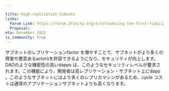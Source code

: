 ```yaml
---

title: High-replication Subnets
links:
  Forum Link: https://forum.dfinity.org/t/introducing-the-first-fiduciary-subnet/17594
  Proposal:
eta: December 2022
is_community: true
---
```

サブネットのレプリケーションfactor を増やすことで、サブネットがより多くの障害や悪意あるactorsを許容できるようになり、セキュリティが向上します。DAOのような機密性の高いdapps は、このようなセキュリティレベルが要求されます。この機能により、開発者は高レプリケーション・サブネット上にdapp 。このようなサブネットにはより多くのレプリカマシンがあるため、cycle コストは通常のアプリケーションサブネットよりも高くなります。

<!---

By increasing the replication factor of a subnet, the security increases as the subnet can tolerate more faults or malicious actors. Highly sensitive dapps, such as DAOs, demand such security levels. With this feature, a developer can choose to deploy a dapp on a high-replication subnet. As there are more replica machines on such subnets, the cycle costs will be higher than on regular application subnets.

-->
